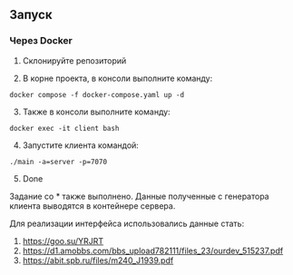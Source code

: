 ## Запуск
### Через Docker
1. Склонируйте репозиторий

2. В корне проекта, в консоли выполните команду:
```
docker compose -f docker-compose.yaml up -d
```

3. Также в консоли выполните команду:
```
docker exec -it client bash
```

4. Запустите клиента командой:
```
./main -a=server -p=7070
```

5. Done


Задание со * также выполнено. Данные полученные с генератора клиента выводятся
в контейнере сервера.

Для реализации интерфейса использовались данные стать:
1) https://goo.su/YRJRT
2) https://d1.amobbs.com/bbs_upload782111/files_23/ourdev_515237.pdf
3) https://abit.spb.ru/files/m240_J1939.pdf